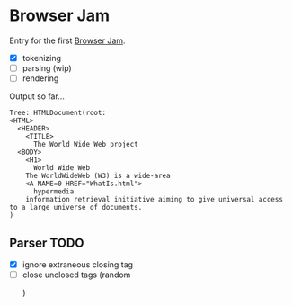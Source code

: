 # Browser Jam

Entry for the first [Browser Jam](https://github.com/BrowserJam/browserjam).

- [x] tokenizing
- [ ] parsing (wip)
- [ ] rendering

Output so far...
```
Tree: HTMLDocument(root:
<HTML>
  <HEADER>
    <TITLE>
      The World Wide Web project
  <BODY>
    <H1>
      World Wide Web
    The WorldWideWeb (W3) is a wide-area
    <A NAME=0 HREF="WhatIs.html">
      hypermedia
    information retrieval initiative aiming to give universal access to a large universe of documents.
)
```

## Parser TODO

- [x] ignore extraneous </A> closing tag
- [ ] close unclosed tags (random <P>)
